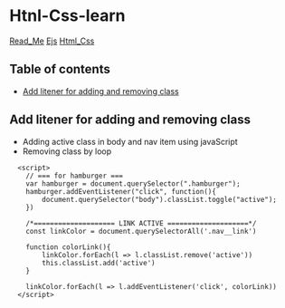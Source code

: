 # Htnl-Css-learn

[Read_Me](https://github.com/RazM10/Web_Learn/blob/master/README.md)
[Ejs](https://github.com/RazM10/Web_Learn/blob/master/EJS.md)
[Html_Css](https://github.com/RazM10/Web_Learn/blob/master/HTML_CSS.md)

## Table of contents
- [Add litener for adding and removing class](#add-litener-for-adding-and-removing-class)

## Add litener for adding and removing class

- Adding active class in body and nav item using javaScript
- Removing class by loop

```
  <script>
	// === for hamburger ===
    var hamburger = document.querySelector(".hamburger");
	hamburger.addEventListener("click", function(){
		document.querySelector("body").classList.toggle("active");
	})
	
	/*==================== LINK ACTIVE ====================*/
	const linkColor = document.querySelectorAll('.nav__link')

	function colorLink(){
		linkColor.forEach(l => l.classList.remove('active'))
		this.classList.add('active')
	}

	linkColor.forEach(l => l.addEventListener('click', colorLink))
  </script>
```



